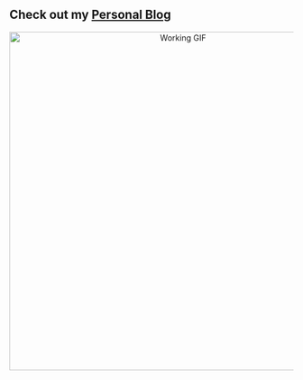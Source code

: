 ## Check out my [Personal Blog](https://sandeepnarasimhan.github.io/Neural-Notes/)

<div align="center">
  <img src="https://media2.giphy.com/media/v1.Y2lkPTc5MGI3NjExc2VndmRsbmtxbGRqNnhwbGJjYnBzbmZvZDR3bmRpd2V6N2ViaWRncSZlcD12MV9pbnRlcm5hbF9naWZfYnlfaWQmY3Q9cw/2Ygy0khwewLgMSYM0t/giphy.gif" width="600" alt="Working GIF" />
</div>
